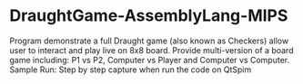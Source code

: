 # DraughtGame-AssemblyLang-MIPS

Program demonstrate a full Draught game (also known as Checkers) allow user to interact and play live on 8x8 board. 
Provide multi-version of a board game including: P1 vs P2, Computer vs Player and Computer vs Computer.
Sample Run: Step by step capture when run the code on QtSpim

